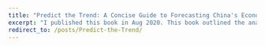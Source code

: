 ```yaml
---
title: "Predict the Trend: A Concise Guide to Forecasting China's Economy and Interest Rates"
excerpt: "I published this book in Aug 2020. This book outlined the analytical and forecasting framework I developed as a China rates strategist at CITIC Securities."
redirect_to: /posts/Predict-the-Trend/
---
```



